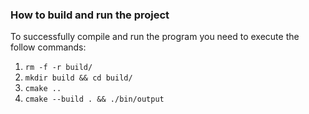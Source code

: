 ### How to build and run the project

To successfully compile and run the program you need to execute the follow commands:

1. `rm -f -r build/`
2. `mkdir build && cd build/`
3. `cmake ..`
4. `cmake --build . && ./bin/output`